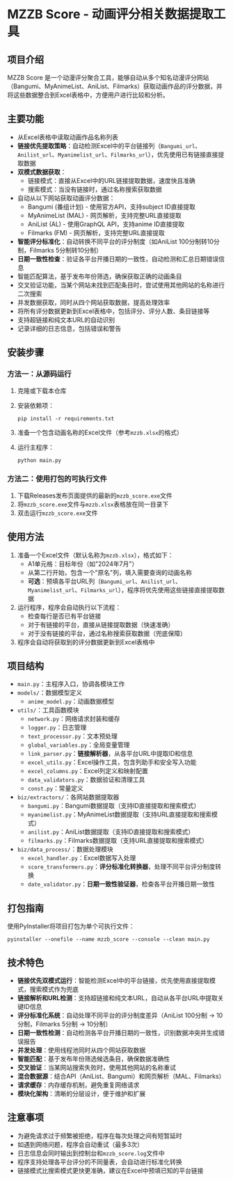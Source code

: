 # MZZB Score - 动画评分相关数据提取工具

## 项目介绍

MZZB Score 是一个动漫评分聚合工具，能够自动从多个知名动漫评分网站（Bangumi、MyAnimeList、AniList、Filmarks）获取动画作品的评分数据，并将这些数据整合到Excel表格中，方便用户进行比较和分析。

## 主要功能

- 从Excel表格中读取动画作品名称列表
- **链接优先提取策略**：自动检测Excel中的平台链接列（`Bangumi_url`、`Anilist_url`、`Myanimelist_url`、`Filmarks_url`），优先使用已有链接直接提取数据
- **双模式数据获取**：
  - 链接模式：直接从Excel中的URL链接提取数据，速度快且准确
  - 搜索模式：当没有链接时，通过名称搜索获取数据
- 自动从以下网站获取动画评分数据：
  - Bangumi (番组计划) - 使用官方API，支持subject ID直接提取
  - MyAnimeList (MAL) - 网页解析，支持完整URL直接提取
  - AniList (AL) - 使用GraphQL API，支持anime ID直接提取
  - Filmarks (FM) - 网页解析，支持完整URL直接提取
- **智能评分标准化**：自动转换不同平台的评分制度（如AniList 100分制转10分制，Filmarks 5分制转10分制）
- **日期一致性检查**：验证各平台开播日期的一致性，自动检测和汇总日期错误信息
- 智能匹配算法，基于发布年份筛选，确保获取正确的动画条目
- 交叉验证功能，当某个网站未找到匹配条目时，尝试使用其他网站的名称进行二次搜索
- 并发数据获取，同时从四个网站获取数据，提高处理效率
- 将所有评分数据更新到Excel表格中，包括评分、评分人数、条目链接等
- 支持超链接和纯文本URL的自动识别
- 记录详细的日志信息，包括错误和警告

## 安装步骤

### 方法一：从源码运行

1. 克隆或下载本仓库
2. 安装依赖项：
   ```
   pip install -r requirements.txt
   ```

3. 准备一个包含动画名称的Excel文件（参考`mzzb.xlsx`的格式）
4. 运行主程序：
   ```
   python main.py
   ```

### 方法二：使用打包的可执行文件

1. 下载Releases发布页面提供的最新的`mzzb_score.exe`文件
2. 将`mzzb_score.exe`文件与`mzzb.xlsx`表格放在同一目录下
3. 双击运行`mzzb_score.exe`文件

## 使用方法

1. 准备一个Excel文件（默认名称为`mzzb.xlsx`），格式如下：
   - A1单元格：目标年份（如"2024年7月"）
   - 从第二行开始，包含一个"原名"列，填入需要查询的动画名称
   - **可选**：预填各平台URL列（`Bangumi_url`、`Anilist_url`、`Myanimelist_url`、`Filmarks_url`），程序将优先使用这些链接直接提取数据
2. 运行程序，程序会自动执行以下流程：
   - 检查每行是否已有平台链接
   - 对于有链接的平台，直接从链接提取数据（快速准确）
   - 对于没有链接的平台，通过名称搜索获取数据（兜底保障）
3. 程序会自动将获取到的评分数据更新到Excel表格中

## 项目结构

- `main.py`：主程序入口，协调各模块工作
- `models/`：数据模型定义
  - `anime_model.py`：动画数据模型
- `utils/`：工具函数模块
  - `network.py`：网络请求封装和缓存
  - `logger.py`：日志管理
  - `text_processor.py`：文本预处理
  - `global_variables.py`：全局变量管理
  - `link_parser.py`：**链接解析器**，从各平台URL中提取ID和信息
  - `excel_utils.py`：Excel操作工具，包含列助手和安全写入功能
  - `excel_columns.py`：Excel列定义和映射配置
  - `data_validators.py`：数据验证和清理工具
  - `const.py`：常量定义
- `biz/extractors/`：各网站数据提取器
  - `bangumi.py`：Bangumi数据提取（支持ID直接提取和搜索模式）
  - `myanimelist.py`：MyAnimeList数据提取（支持URL直接提取和搜索模式）
  - `anilist.py`：AniList数据提取（支持ID直接提取和搜索模式）
  - `filmarks.py`：Filmarks数据提取（支持URL直接提取和搜索模式）
- `biz/data_process/`：数据处理模块
  - `excel_handler.py`：Excel数据写入处理
  - `score_transformers.py`：**评分标准化转换器**，处理不同平台评分制度转换
  - `date_validator.py`：**日期一致性验证器**，检查各平台开播日期一致性

## 打包指南

使用PyInstaller将项目打包为单个可执行文件：

```
pyinstaller --onefile --name mzzb_score --console --clean main.py
```

## 技术特色

- **链接优先双模式运行**：智能检测Excel中的平台链接，优先使用直接提取模式，搜索模式作为兜底
- **链接解析和URL检测**：支持超链接和纯文本URL，自动从各平台URL中提取关键ID信息
- **评分标准化系统**：自动处理不同平台的评分制度差异（AniList 100分制 → 10分制，Filmarks 5分制 → 10分制）
- **日期一致性检测**：自动检测各平台开播日期的一致性，识别数据冲突并生成错误报告
- **并发处理**：使用线程池同时从四个网站获取数据
- **智能匹配**：基于发布年份筛选候选条目，确保数据准确性
- **交叉验证**：当某网站搜索失败时，使用其他网站的名称重试
- **混合数据源**：结合API（AniList、Bangumi）和网页解析（MAL、Filmarks）
- **请求缓存**：内存缓存机制，避免重复网络请求
- **模块化架构**：清晰的分层设计，便于维护和扩展

## 注意事项

- 为避免请求过于频繁被拒绝，程序在每次处理之间有短暂延时
- 如遇到网络问题，程序会自动重试（最多3次）
- 日志信息会同时输出到控制台和`mzzb_score.log`文件中
- 程序支持处理各平台评分的不同量表，会自动进行标准化转换
- 链接模式比搜索模式更快更准确，建议在Excel中预填已知的平台链接